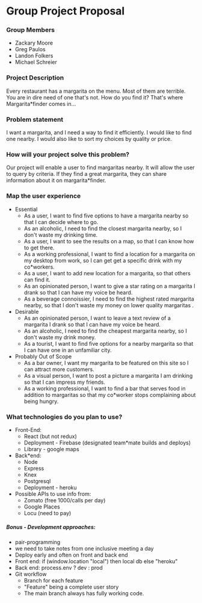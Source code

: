 # Group Project Proposal

### Group Members
* Zackary Moore
* Greg Paulos
* Landon Folkers
* Michael Schreier

### Project Description
Every restaurant has a margarita on the menu. Most of them are terrible. You are in dire need of one that's not. How do you find it? That's where Margarita*finder comes in... 

### Problem statement
I want a margarita, and I need a way to find it efficiently. I would like to find one 
nearby. I would also like to sort my choices by quality or price.

### How will your project solve this problem?
Our project will enable a user to find margaritas nearby. It will allow the user to query by criteria. If they find a great margarita, they can share information about it on margarita*finder. 

### Map the user experience
* Essential
    * As a user, I want to find five options to have a margarita nearby so that I can decide where to go.
    * As an alcoholic, I need to find the closest margarita nearby, so I don't waste my drinking time.
    * As a user, I want to see the results on a map, so that I can know how to get there.
    * As a working professional, I want to find a location for a margarita on my desktop from work, so I can get get a specific drink with my co*workers.
    * As a user, I want to add new location for a margarita, so that others can find it.
    * As an opinionated person, I want to give a star rating on a margarita I drank so that I can have my voice be heard.
    * As a beverage connoissier, I need to find the highest rated margarita nearby, so that I don't waste my money on lower quality margaritas .
* Desirable
    * As an opinionated person, I want to leave a text review of a margarita I drank  so that I can have my voice be heard.
    * As an alcoholic, I need to find the cheapest margarita nearby, so I don't waste my drink money.
    * As a tourist, I want to find five options for a nearby margarita so that I can have one in an unfamiliar city.
* Probably Out of Scope
    * As a bar owner, I want my margarita to be featured on this site so I can attract more customers.
    * As a visual person, I want to post a picture a margarita I am drinking so that I can impress my friends.
    * As a working professional, I want to find a bar that serves food in addition to margaritas so that my co*worker stops complaining about being hungry.


### What technologies do you plan to use?
* Front-End:
    * React (but not redux)
    * Deployment - Firebase (designated team*mate builds and deploys)
    * Library - google maps
* Back*end:
    * Node
    * Express
    * Knex
    * Postgresql
    * Deployment - heroku
* Possible APIs to use info from:
    * Zomato (free 1000/calls per day)
    * Google Places
    * Locu (need to pay)

##### Bonus - Development approaches:
* pair-programming
* we need to take notes from one inclusive meeting a day
* Deploy early and often on front and back end
* Front end: if (window.location "local") then local db else "heroku"
* Back end: process.env ? dev : prod
* Git workflow
    * Branch for each feature
    * "Feature" being a complete user story
    * The main branch always has fully working code.


